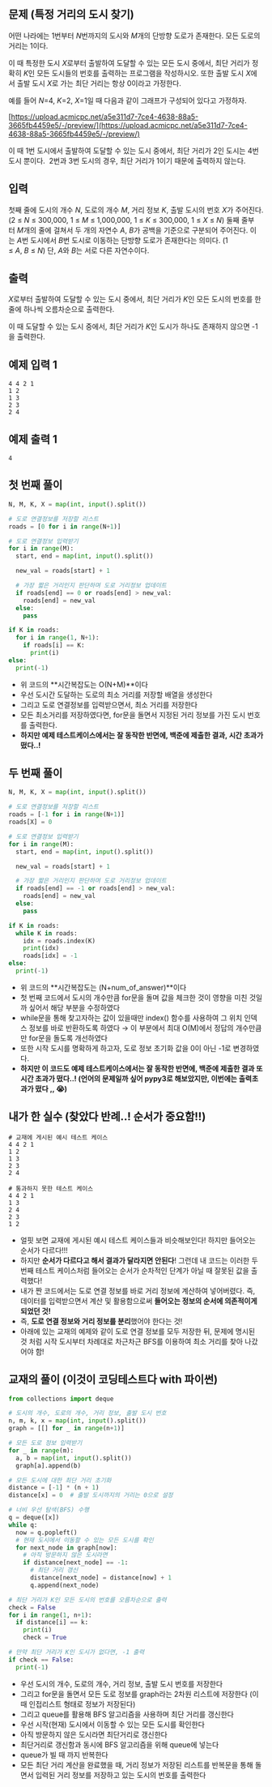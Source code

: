 ## 문제 (특정 거리의 도시 찾기)

어떤 나라에는 1번부터 *N*번까지의 도시와 *M*개의 단방향 도로가 존재한다. 모든 도로의 거리는 1이다.

이 때 특정한 도시 *X*로부터 출발하여 도달할 수 있는 모든 도시 중에서, 최단 거리가 정확히 *K*인 모든 도시들의 번호를 출력하는 프로그램을 작성하시오. 또한 출발 도시 *X*에서 출발 도시 *X*로 가는 최단 거리는 항상 0이라고 가정한다.

예를 들어 *N*=4, *K*=2, *X*=1일 때 다음과 같이 그래프가 구성되어 있다고 가정하자.

[https://upload.acmicpc.net/a5e311d7-7ce4-4638-88a5-3665fb4459e5/-/preview/](https://upload.acmicpc.net/a5e311d7-7ce4-4638-88a5-3665fb4459e5/-/preview/)

이 때 1번 도시에서 출발하여 도달할 수 있는 도시 중에서, 최단 거리가 2인 도시는 4번 도시 뿐이다.  2번과 3번 도시의 경우, 최단 거리가 1이기 때문에 출력하지 않는다.

## 입력

첫째 줄에 도시의 개수 *N*, 도로의 개수 *M*, 거리 정보 *K*, 출발 도시의 번호 *X*가 주어진다. (2 ≤ *N* ≤ 300,000, 1 ≤ *M* ≤ 1,000,000, 1 ≤ *K* ≤ 300,000, 1 ≤ *X* ≤ *N*) 둘째 줄부터 *M*개의 줄에 걸쳐서 두 개의 자연수 *A*, *B*가 공백을 기준으로 구분되어 주어진다. 이는 *A*번 도시에서 *B*번 도시로 이동하는 단방향 도로가 존재한다는 의미다. (1 ≤ *A*, *B* ≤ *N*) 단, *A*와 *B*는 서로 다른 자연수이다.

## 출력

*X*로부터 출발하여 도달할 수 있는 도시 중에서, 최단 거리가 *K*인 모든 도시의 번호를 한 줄에 하나씩 오름차순으로 출력한다.

이 때 도달할 수 있는 도시 중에서, 최단 거리가 *K*인 도시가 하나도 존재하지 않으면 -1을 출력한다.

## 예제 입력 1

```
4 4 2 1
1 2
1 3
2 3
2 4
```

## 예제 출력 1

```
4
```

## 첫 번째 풀이

```python
N, M, K, X = map(int, input().split())

# 도로 연결정보를 저장할 리스트
roads = [0 for i in range(N+1)]

# 도로 연결정보 입력받기
for i in range(M):
  start, end = map(int, input().split())

  new_val = roads[start] + 1

  # 가장 짧은 거리인지 판단하며 도로 거리정보 업데이트
  if roads[end] == 0 or roads[end] > new_val:
    roads[end] = new_val
  else:
    pass

if K in roads:
  for i in range(1, N+1):
    if roads[i] == K:
      print(i)
else:
  print(-1)
```

- 위 코드의 **시간복잡도는 O(N+M)**이다
- 우선 도시간 도달하는 도로의 최소 거리를 저장할 배열을 생성한다
- 그리고 도로 연결정보를 입력받으면서, 최소 거리를 저장한다
- 모든 최소거리를 저장하였다면, for문을 돌면서 지정된 거리 정보를 가진 도시 번호를 출력한다.
- **하지만 예제 테스트케이스에서는 잘 동작한 반면에, 백준에 제출한 결과, 시간 초과가 떴다..!**

## 두 번째 풀이

```python
N, M, K, X = map(int, input().split())

# 도로 연결정보를 저장할 리스트
roads = [-1 for i in range(N+1)]
roads[X] = 0

# 도로 연결정보 입력받기
for i in range(M):
  start, end = map(int, input().split())

  new_val = roads[start] + 1

  # 가장 짧은 거리인지 판단하며 도로 거리정보 업데이트
  if roads[end] == -1 or roads[end] > new_val:
    roads[end] = new_val
  else:
    pass

if K in roads:
  while K in roads:
    idx = roads.index(K)
    print(idx)
    roads[idx] = -1
else:
  print(-1)
```

- 위 코드의 **시간복잡도는 (N+num_of_answer)**이다
- 첫 번째 코드에서 도시의 개수만큼 for문을 돌며 값을 체크한 것이 영향을 미친 것일까 싶어서 해당 부분을 수정하였다
- while문을 통해 찾고자하는 값이 있을때만 index() 함수를 사용하여 그 위치 인덱스 정보를 바로 반환하도록 하였다
→ 이 부분에서 최대 O(M)에서 정답의 개수만큼만 for문을 돌도록 개선하였다
- 또한 시작 도시를 명확하게 하고자, 도로 정보 초기화 값을 0이 아닌 -1로 변경하였다.
- **하지만 이 코드도 예제 테스트케이스에서는 잘 동작한 반면에, 백준에 제출한 결과 또 시간 초과가 떴다..!
(언어의 문제일까 싶어 pypy3로 해보았지만, 이번에는 출력초과가 떴다 ,, 😭)**

## 내가 한 실수 (**찾았다 반례..! 순서가 중요함!!)**

```
# 교재에 게시된 예시 테스트 케이스
4 4 2 1
1 2
1 3
2 3
2 4
```

```
# 통과하지 못한 테스트 케이스
4 4 2 1
1 3
2 4
2 3
1 2
```

- 얼핏 보면 교재에 게시된 예시 테스트 케이스들과 비슷해보인다! 하지만 들어오는 순서가 다르다!!!
- 하지만 **순서가 다르다고 해서 결과가 달라지면 안된다**! 그런데 내 코드는 이러한 두 번째 테스트 케이스처럼 들어오는 순서가 순차적인 단계가 아닐 때 잘못된 값을 출력했다!
- 내가 짠 코드에서는  도로 연결 정보를 바로 거리 정보에 계산하여 넣어버렸다. 즉, 데이터를 입력받으면서 계산 및 활용함으로써 **들어오는 정보의 순서에 의존적이게 되었던 것!**
- 즉, **도로 연결 정보와 거리 정보를 분리**했어야 한다는 것!
- 아래에 있는 교재의 예제와 같이 도로 연결 정보를 모두 저장한 뒤, 문제에 명시된 것 처럼 시작 도시부터 차례대로 차근차근 BFS를 이용하여 최소 거리를 찾아 나갔어야 함!

## 교재의 풀이 (이것이 코딩테스트다 with 파이썬)

```python
from collections import deque

# 도시의 개수, 도로의 개수, 거리 정보, 출발 도시 번호
n, m, k, x = map(int, input().split())
graph = [[] for _ in range(n+1)]

# 모든 도로 정보 입력받기
for _ in range(m):
  a, b = map(int, input().split())
  graph[a].append(b)

# 모든 도시에 대한 최단 거리 초기화
distance = [-1] * (n + 1)
distance[x] = 0  # 출발 도시까지의 거리는 0으로 설정

# 너비 우선 탐색(BFS) 수행
q = deque([x])
while q:
  now = q.popleft()
  # 현재 도시에서 이동할 수 있는 모든 도시를 확인
  for next_node in graph[now]:
    # 아직 방문하지 않은 도시라면
    if distance[next_node] == -1:
      # 최단 거리 갱신
      distance[next_node] = distance[now] + 1
      q.append(next_node)

# 최단 거리가 K인 모든 도시의 번호를 오름차순으로 출력
check = False
for i in range(1, n+1):
  if distance[i] == k:
    print(i)
    check = True

# 만약 최단 거리가 K인 도시가 없다면, -1 출력
if check == False:
  print(-1)
```

- 우선 도시의 개수, 도로의 개수, 거리 정보, 출발 도시 번호를 저장한다
- 그리고 for문을 돌면서 모든 도로 정보를 graph라는 2차원 리스트에 저장한다 (이때 인접리스트 형태로 정보가 저장된다)
- 그리고 queue를 활용해 BFS 알고리즘을 사용하며 최단 거리를 갱신한다
- 우선 시작(현재) 도시에서 이동할 수 있는 모든 도시를 확인한다
- 아직 방문하지 않은 도시라면 최단거리로 갱신한다
- 최단거리로 갱신함과 동시에 BFS 알고리즘을 위해 queue에 넣는다
- queue가 빌 때 까지 반복한다
- 모든 최단 거리 계산을 완료했을 때, 거리 정보가 저장된 리스트를 반복문을 통해 돌면서 입력된 거리 정보를 저장하고 있는 도시의 번호를 출력한다

